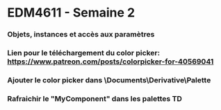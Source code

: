 # EDM4611 - Semaine 2
### Objets, instances et accès aux paramètres

### Lien pour le téléchargement du color picker: https://www.patreon.com/posts/colorpicker-for-40569041
### Ajouter le color picker dans \Documents\Derivative\Palette <br>
### Rafraichir le "MyComponent" dans les palettes TD

